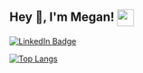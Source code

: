 ## Hey 👋, I'm Megan! <img src="https://github.com/mriffey1/mriffey1/assets/88506324/b465e3c2-55de-48ce-89f8-c5d8b077820d" width="30px" alt="" align="center">


<div id="header">
 <div id="badges">
  <a href="https://www.linkedin.com/in/mriffey/">
    <img src="https://img.shields.io/badge/LinkedIn-blue?style=flat-square&logo=linkedin&logoColor=white" alt="LinkedIn Badge"/>
  </a>
<!--     <a href="https:megan.codes">
    <img src="https://img.shields.io/badge/Website-black?style=flat-square&logoColor=white" alt="Website Badge"/>
  </a> -->
</div>
</div>







[![Top Langs](https://github-readme-stats.vercel.app/api/top-langs/?username=mriffey1&layout=compact)](https://github.com/anuraghazra/github-readme-stats) 

<!--
**mriffey1/mriffey1** is a ✨ _special_ ✨ repository because its `README.md` (this file) appears on your GitHub profile.

Here are some ideas to get you started:

- 🔭 I’m currently working on ...
- 🌱 I’m currently learning ...
- 👯 I’m looking to collaborate on ...
- 🤔 I’m looking for help with ...
- 💬 Ask me about ...
- 📫 How to reach me: ...
- 😄 Pronouns: ...
- ⚡ Fun fact: ...
-->
